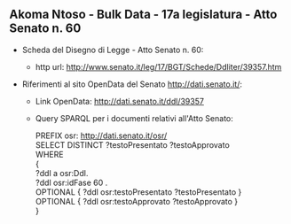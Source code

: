 ## Akoma Ntoso - Bulk Data - 17a legislatura - Atto Senato n. 60 ##

* Scheda del Disegno di Legge - Atto Senato n. 60:
	* http url: http://www.senato.it/leg/17/BGT/Schede/Ddliter/39357.htm

* Riferimenti al sito OpenData del Senato http://dati.senato.it/:
	* Link OpenData: http://dati.senato.it/ddl/39357
	* Query SPARQL per i documenti relativi all'Atto Senato:

        PREFIX osr: <http://dati.senato.it/osr/>  
		SELECT DISTINCT ?testoPresentato ?testoApprovato  
		WHERE  
		{  
		    ?ddl a osr:Ddl.  
		    ?ddl osr:idFase 60 .  
		    OPTIONAL { ?ddl osr:testoPresentato ?testoPresentato }  
		    OPTIONAL { ?ddl osr:testoApprovato ?testoApprovato }  
		}
		